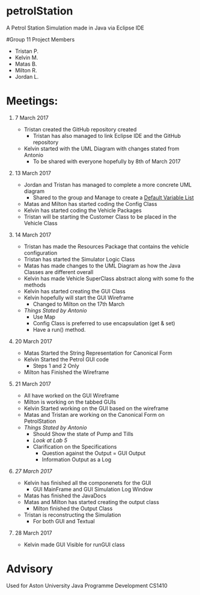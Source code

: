 # petrolStation
A Petrol Station Simulation made in Java via Eclipse IDE

#Group 11 Project Members
- Tristan P.
- Kelvin M.
- Matas B.
- Milton R.
- Jordan L.

# Meetings:
1. 7 March 2017
	* Tristan created the GitHub repository created
		- Tristan has also managed to link Eclipse IDE and the GitHub repository
	* Kelvin started with the UML Diagram with changes stated from Antonio
		- To be shared with everyone hopefully by 8th of March 2017
		
2. 13 March 2017
	* Jordan and Tristan has managed to complete a more concrete UML diagram
		- Shared to the group and Manage to create a [Default Variable List](https://github.com/TristanJP/petrolStation/blob/master/UML%20Diagram/petrolStationDefaultVars.txt)
	* Matas and Milton has started coding the Config Class
	* Kelvin has started coding the Vehicle Packages
	* Tristan will be starting the Customer Class to be placed in the Vehicle Class
	
3. 14 March 2017
	* Tristan has made the Resources Package that contains the vehicle configuration
	* Tristan has started the Simulator Logic Class
	* Matas has made changes to the UML Diagram as how the Java Classes are different overall
	* Kelvin has made Vehicle SuperClass abstract along with some fo the methods
	* Kelvin has started creating the GUI Class
	* Kelvin hopefully will start the GUI Wireframe
		* Changed to Milton on the 17th March
	* _Things Stated by Antonio_
		- Use Map
		- Config Class is preferred to use encapsulation (get & set)
		- Have a run() method.
		
4. 20 March 2017
	* Matas Started the String Representation for Canonical Form 
	* Kelvin Started the Petrol GUI code
		* Steps 1 and 2 Only
	* Milton has Finished the Wireframe
	
5. 21 March 2017
	* All have worked on the GUI Wireframe
	* Milton is working on the tabbed GUIs
	* Kelvin Started working on the GUI based on the wireframe
	* Matas and Tristan are working on the Canonical Form on PetrolStation
	* _Things Stated by Antonio_
		- Should Show the state of Pump and Tills
		- *Look at Lab 5*
		- Clarification on the Specifications
			* Question against the Output = GUI Output
			* Information Output as a Log 
			
6. *27 March 2017*
	* Kelvin has finished all the componenets for the GUI
		- GUI MainFrame and GUI Simulation Log Window
	* Matas has finished the JavaDocs
	* Matas and Milton has started creating the output class
		- Milton finished the Output Class
	* Tristan is reconstructing the Simulation
		- For both GUI and Textual
		
7. 28 March 2017
	* Kelvin made GUI Visible for runGUI class
	
	 
	
# Advisory
Used for Aston University Java Programme Development CS1410

